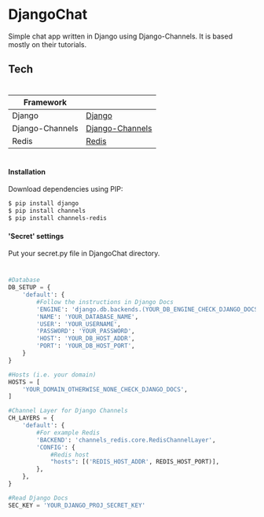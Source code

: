 # DjangoChat
Simple chat app written in Django using Django-Channels. It is based mostly on their tutorials.

## Tech
#
| Framework |   |
| ------ | ------ |
| Django | [Django] |
| Django-Channels | [Django-Channels] |
| Redis | [Redis] |

#
#### Installation

Download dependencies using PIP:
```sh
$ pip install django
$ pip install channels
$ pip install channels-redis
```

#### 'Secret' settings

Put your secret.py file in DjangoChat directory. 

#
```py
#Database
DB_SETUP = {
    'default': {
        #Follow the instructions in Django Docs
        'ENGINE': 'django.db.backends.(YOUR_DB_ENGINE_CHECK_DJANGO_DOCS)',
        'NAME': 'YOUR_DATABASE_NAME',
        'USER': 'YOUR_USERNAME',
        'PASSWORD': 'YOUR_PASSWORD',
        'HOST': 'YOUR_DB_HOST_ADDR',
        'PORT': 'YOUR_DB_HOST_PORT',
    }
}

#Hosts (i.e. your domain)
HOSTS = [
	'YOUR_DOMAIN_OTHERWISE_NONE_CHECK_DJANGO_DOCS',
]

#Channel Layer for Django Channels
CH_LAYERS = {
    'default': {
        #For example Redis
        'BACKEND': 'channels_redis.core.RedisChannelLayer',
        'CONFIG': {
            #Redis host
            "hosts": [('REDIS_HOST_ADDR', REDIS_HOST_PORT)],
        },
    },
}

#Read Django Docs
SEC_KEY = 'YOUR_DJANGO_PROJ_SECRET_KEY'
```
#


   [Django]: <https://www.djangoproject.com/>
   [Django-Channels]: <https://channels.readthedocs.io/>
   [Redis]: <https://redis.io/>